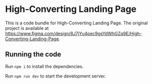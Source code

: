 
  # High-Converting Landing Page

  This is a code bundle for High-Converting Landing Page. The original project is available at https://www.figma.com/design/8J7jYu4pec9gsYdWhGZq9E/High-Converting-Landing-Page.

  ## Running the code

  Run `npm i` to install the dependencies.

  Run `npm run dev` to start the development server.
  